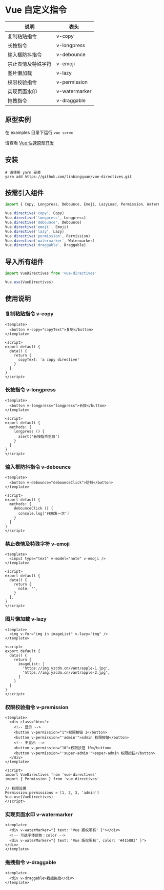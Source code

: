 # Vue 自定义指令

| 说明               | 表头          |
| ------------------ | ------------- |
| 复制粘贴指令       | v-copy        |
| 长按指令           | v-longpress   |
| 输入框防抖指令     | v-debounce    |
| 禁止表情及特殊字符 | v-emoji       |
| 图片懒加载         | v-lazy        |
| 权限校验指令       | v-permission  |
| 实现页面水印       | v-watermarker |
| 拖拽指令           | v-draggable   |

## 原型实例

在 examples 目录下运行 `vue serve`

请查看 [Vue 快速原型开发](https://cli.vuejs.org/zh/guide/prototyping.html)

## 安装

```shell
# 请使用 yarn 安装
yarn add https://github.com/linbingquan/vue-directives.git
```

## 按需引入组件

```javascript
import { Copy, Longpress, Debounce, Emoji, LazyLoad, Permission, Watermarker, Draggable } from 'vue-directives'

Vue.directive('copy', Copy)
Vue.directive('longpress', Longpress)
Vue.directive('debounce', Debounce)
Vue.directive('emoji', Emoji)
Vue.directive('lazy', Lazy)
Vue.directive('permission', Permission)
Vue.directive('watermarker', Watermarker)
Vue.directive('draggable', Draggable)
```

## 导入所有组件

```javascript
import VueDirectives from 'vue-directives'

Vue.use(VueDirectives)
```

## 使用说明

### 复制粘贴指令 v-copy

```vue
<template>
  <button v-copy="copyText">复制</button>
</template>

<script>
export default {
  data() {
    return {
      copyText: 'a copy directive'
    }
  }
}
</script>
```

### 长按指令 v-longpress

```vue
<template>
  <button v-longpress="longpress">长按</button>
</template>

<script>
export default {
  methods: {
    longpress () {
      alert('长按指令生效')
    }
  }
}
</script>
```

### 输入框防抖指令 v-debounce

```vue
<template>
  <button v-debounce="debounceClick">防抖</button>
</template>

<script>
export default {
  methods: {
    debounceClick () {
      console.log('只触发一次')
    }
  }
}
</script>
```

### 禁止表情及特殊字符 v-emoji

```vue
<template>
  <input type="text" v-model="note" v-emoji />
</template>

<script>
export default {
  data() {
    return {
      note: '',
    }
  },
}
</script>
```

### 图片懒加载 v-lazy

```vue
<template>
  <img v-for="img in imageList" v-lazy="img" />
</template>

<script>
export default {
  data() {
    return {
      imageList: [
        'https://img.yzcdn.cn/vant/apple-1.jpg',
        'https://img.yzcdn.cn/vant/apple-2.jpg',
      ]
    }
  }
}
</script>
```

### 权限校验指令 v-premission

```vue
<template>
  <div class="btns">
    <!-- 显示 -->
    <button v-permission="1">权限按钮 1</button>
    <button v-permission="'admin'">admin 权限按钮</button>
    <!-- 不显示 -->
    <button v-permission="10">权限按钮 10</button>
    <button v-permission="'super-admin'">super-admin 权限按钮</button>
  </div>
</template>

<script>
import VueDirectives from 'vue-directives'
import { Permission } from 'vue-directives'

// 权限设置
Permission.permissions = [1, 2, 3, 'admin']
Vue.use(VueDirectives)
</script>
```

### 实现页面水印 v-watermarker

```vue
<template>
  <div v-waterMarker="{ text: 'Vue 版权所有' }"></div>
  <!-- 可选字体颜色：color -->
  <div v-waterMarker="{ text: 'Vue 版权所有', color: '#41b883' }"></div>
</template>
```

### 拖拽指令 v-draggable

```vue
<template>
  <div v-draggable>我能拖拽</div>
</template>
```
